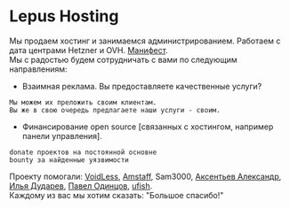 # Lepus Hosting
Мы продаем хостинг и занимаемся администрированием. Работаем с дата центрами Hetzner и OVH. <a href="https://github.com/poiuty/lepus.su/issues/19">Манифест</a>.<br/>
Мы с радостью будем сотрудничать с вами по следующим направлениям:<br>
- Взаимная реклама. Вы предоставляете качественные услуги?
```
Мы можем их преложить своим клиентам.
Вы же в свою очередь предлагаете наши услуги - своим.
```
- Финансирование open source [связанных с хостингом, например панели управления].<br/>
```
donate проектов на постоянной основне
bounty за найденные уязвимости
```
Проекту помогали: <a href="https://github.com/voidless">VoidLess</a>, <a href="https://github.com/AmsTaFFix">Amstaff</a>, Sam3000, <a href="http://sanasol.ws/">Аксентьев Александр</a>, <a href="http://txtup.ru/">Илья Дударев</a>, <a href="http://www.stableit.ru">Павел Одинцов</a>, <a href="http://cube-art.ru">ufish</a>.<br/>
Каждому из вас мы хотим сказать: "Большое спасибо!"
